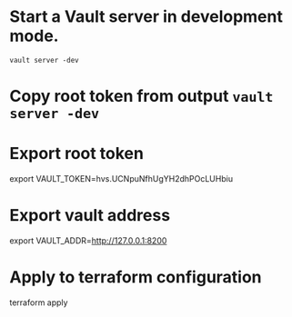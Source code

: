 # Start a Vault server in development mode.
```shell
vault server -dev
```

# Copy root token from output `vault server -dev`

# Export root token
export VAULT_TOKEN=hvs.UCNpuNfhUgYH2dhPOcLUHbiu

# Export vault address
export VAULT_ADDR=http://127.0.0.1:8200

# Apply to terraform configuration
terraform apply
